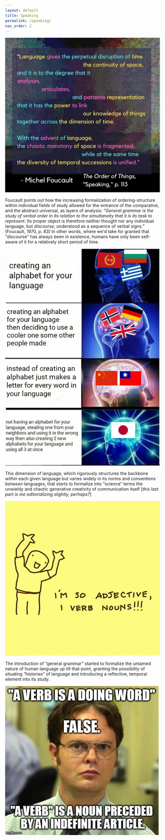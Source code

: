 ```yaml
---
layout: default
title: Speaking
permalink: /speaking/
nav_order: 2
---
```


![Speaking](../graphics/toot_speaking_graphic.png)

Foucault points out how the increasing formalization of ordering-structure within individual fields of study allowed for the entrance of the comparative, and the abstract universal, as layers of analysis: “*General grammar is the study of verbal order in its relation to the simultaneity that it is its task to represent*. Its proper object is therefore neither thought nor any individual language, but *discourse*, understood as a sequence of verbal signs.” (Foucault, 1970, p. 83) In other words, where we'd take for granted that "discourse" has always been in existence, humans have only been self-aware of it for a relatively short period of time.

![option 1](../memes/languagesmeme.jpg)

This dimension of language, which rigorously structures the backbone *within* each given language but varies widely in its norms and conventions *between* languages, that starts to formalize into “science” terms the unwieldy and chaotic generative creativity of communication itself [*this last part is me editorializing slightly, perhaps?*]

![option 2](../memes/grammarmeme.jpg)

The introduction of “general grammar” started to formalize the untamed nature of human language up till that point, granting the possibility of situating “histories” of language and introducing a reflective, temporal element into its study.

![option 3](../memes/verbmeme.jpg)